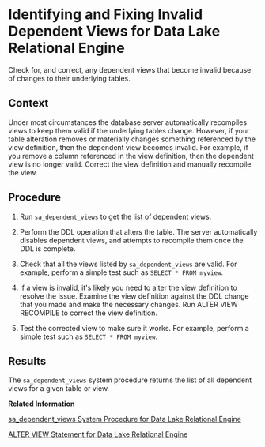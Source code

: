 <!-- loioa38963a784f210159386f61b1856642e -->

# Identifying and Fixing Invalid Dependent Views for Data Lake Relational Engine

Check for, and correct, any dependent views that become invalid because of changes to their underlying tables.



## Context

Under most circumstances the database server automatically recompiles views to keep them valid if the underlying tables change. However, if your table alteration removes or materially changes something referenced by the view definition, then the dependent view becomes invalid. For example, if you remove a column referenced in the view definition, then the dependent view is no longer valid. Correct the view definition and manually recompile the view.



## Procedure

1.  Run `sa_dependent_views` to get the list of dependent views.

2.  Perform the DDL operation that alters the table. The server automatically disables dependent views, and attempts to recompile them once the DDL is complete.

3.  Check that all the views listed by `sa_dependent_views` are valid. For example, perform a simple test such as `SELECT * FROM myview`.

4.  If a view is invalid, it's likely you need to alter the view definition to resolve the issue. Examine the view definition against the DDL change that you made and make the necessary changes. Run ALTER VIEW RECOMPILE to correct the view definition.

5.  Test the corrected view to make sure it works. For example, perform a simple test such as `SELECT * FROM myview`.




## Results

The `sa_dependent_views` system procedure returns the list of all dependent views for a given table or view.

**Related Information**  


[sa\_dependent\_views System Procedure for Data Lake Relational Engine](../060-stored-procedures/sa-dependent-views-system-procedure-for-data-lake-relational-engine-3be5950.md "Returns the list of all dependent views for a given table or view.")

[ALTER VIEW Statement for Data Lake Relational Engine](alter-view-statement-for-data-lake-relational-engine-a613cd2.md "Replaces a view definition with a modified version.")

